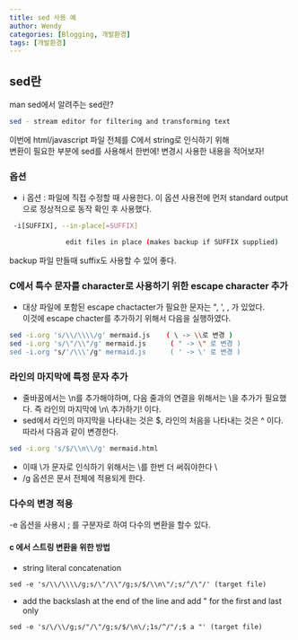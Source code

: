 ```yaml
---
title: sed 사용 예
author: Wendy
categories: [Blogging, 개발환경] 
tags: [개발환경]
---
```



## sed란

man sed에서 알려주는 sed란?  
```sh
sed - stream editor for filtering and transforming text  
```   
이번에 html/javascript 파일 전체를 C에서 string로 인식하기 위해  
변환이 필요한 부분에 sed를 사용해서 한번에! 변경시 사용한 내용을 적어보자!

###  옵션

- i 옵션 : 파일에 직접 수정할 때 사용한다.
이 옵션 사용전에 먼저 standard output으로 정상적으로 동작 확인 후 사용했다. 
```sh
 -i[SUFFIX], --in-place[=SUFFIX]

              edit files in place (makes backup if SUFFIX supplied)
```
backup 파일 만들때 suffix도 사용할 수 있어 좋다.

### C에서 특수 문자를 character로 사용하기 위한 escape character 추가

- 대상 파일에 포함된 escape chactacter가 필요한 문자는 ", ', \, 가 있었다.  
이것에 escape chacter를 추가하기 위해서 다음을 실행하였다.  
```sh
sed -i.org 's/\\/\\\\/g' mermaid.js    ( \ -> \\로 변경 )
sed -i.org 's/\"/\\"/g' mermaid.js      ( " -> \" 로 변경 )
sed -i.org "s/'/\\\'/g" mermaid.js      ( ' -> \' 로 변경 )
```

### 라인의 마지막에 특정 문자 추가

- 줄바꿈에서는 \n를 추가해야하며, 다음 줄과의 연결을 위해서는 \을 추가가 필요했다. 
즉 라인의 마지막에 \n\ 추가하기! 이다.   
- sed에서 라인의 마지막을 나타내는 것은 $, 라인의 처음을 나타내는 것은 ^ 이다.   
따라서 다음과 같이 변경한다.  
```sh
sed -i.org 's/$/\\n\\/g' mermaid.html
```
- 이때 \가 문자로 인식하기 위해서는 \를 한번 더 써줘야한다 \\  
- /g 옵션은 문서 전체에 적용되게 한다.  


### 다수의 변경 적용

  -e 옵션을 사용시 ; 를 구분자로 하여 다수의 변환을 할수 있다.

  #### c 에서 스트링 변환을 위한 방법

  - string literal concatenation
```shell
sed -e 's/\\/\\\\/g;s/\"/\\"/g;s/$/\\n\"/;s/^/\"/' (target file)
```

  -  add the backslash at the end of the line and add " for the first and last only

```shell
sed -e 's/\/\\/g;s/"/\"/g;s/$/\n\/;1s/^/"/;$ a "' (target file)
```


